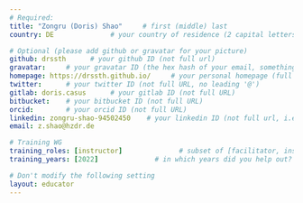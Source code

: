 ```yaml
---
# Required:
title: "Zongru (Doris) Shao"     # first (middle) last
country: DE              # your country of residence (2 capital letters, e.g. US, GB, DE)

# Optional (please add github or gravatar for your picture)
github: drssth      # your github ID (not full url)
gravatar:     # your gravatar ID (the hex hash of your email, something like 123ef...123)
homepage: https://drssth.github.io/     # your personal homepage (full url)
twitter:      # your twitter ID (not full URL, no leading '@')
gitlab: doris.casus      # your gitlab ID (not full URL)
bitbucket:    # your bitbucket ID (not full URL)
orcid:        # your orcid ID (not full URL)
linkedin: zongru-shao-94502450    # your linkedin ID (not full url, i.e. the last bit of the url to your profile)
email: z.shao@hzdr.de

# Training WG
training_roles: [instructor]              # subset of [facilitator, instructor, mentor], can stay empty ([])
training_years: [2022]              # in which years did you help out? (e.g. [2020, 2019])

# Don't modify the following setting
layout: educator
---
```


<!-- Optional: Write something about yourself below the '- - >'.
You can use Markdown syntax to style this page.
-->
